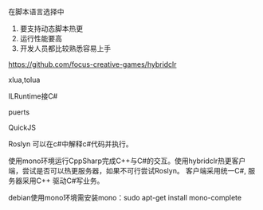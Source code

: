 在脚本语言选择中
1. 要支持动态脚本热更
2. 运行性能要高
3. 开发人员都比较熟悉容易上手

https://github.com/focus-creative-games/hybridclr 

xlua,tolua

ILRuntime接C#

puerts

QuickJS

Roslyn 可以在c#中解释c#代码并执行。

使用mono环境运行CppSharp完成C++与C#的交互。使用hybridclr热更客户端，尝试是否可以热更服务器，如果不可行尝试Roslyn。
客户端采用统一C#, 服务器采用C++ 驱动C#写业务。

debian使用mono环境需安装mono：sudo apt-get install mono-complete

